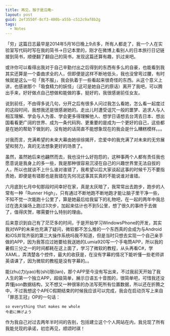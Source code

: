 ```yaml
---
title: 再见，猴子是瓜嘞~
layout: post
guid: 2ef3550f-8cf3-400b-a55b-c512c9af8b2g
tags:
  - Notes
---
```


<!--
[![bridge to wonderland]({{ site.baseurl }}/media/files/2014/09/05/bridge-to-wonderland.jpg)](http://500px.com/photo/82158657)

[Lucian](http://lucianmarin.com/ "Lucian")
-->



「穷」这篇日志最早是2014年5月16日晚上9点多，所有人都走了，我一个人在实验室写代码时写在我的简书->日记本里的，刚才在微博上看别人的日本旅行日记链接到简书，顺便翻了翻自己的简书，发现这篇还算有趣，扒过来吧。

或许你可以看得出我对于自己辛勤付出之后得到的东西有多么的自豪，也能看到我其实还算是一个委曲求全的人，但即便是这样不断地低头，我也没曾弯过腰，有时候就是这么一句「我不服」，我会执着于一些看起来很奇怪的东西。从这个意义上讲，也感谢那个「吸食精力的妖怪」（这可是她自己的原话）离开了我吧，可以腾出手来，好好做点自己想做和能做的事，挺好的，我很感谢前任女友。

说到前任，不由得多说几句，分开之后有很多人问过我怎么看她，怎么看一起度过的这段时间，我想我还是很感谢她的。走出儿时遭受诅咒一般的噩梦、追求人与人相互理解、学会与人为善、学会更多得理解他人、想学日语想去台湾去日本、想出国看看更广阔的世界、成为一条代码狗、更重要的是成为一个更好的自己，这些都是在她的帮助下做到的，没有她的话简直不能想象现在的我会是什么糟糕模样。。。

对我而言，充满希望的未来大幕由她徐徐揭开，恋爱中的我充满了对未来的无穷展望和努力，真的无法想象更好的场景了。

虽然，虽然她后来也翩然而去，我也没什么好抱怨的，这种事两个人都有责任我也愿意说是我身上的多一些，我是那种很容易沉浸在自己的兴趣世界里无法自拔的人，所以也就谈不上什么谁对谁错了，我希望以后大家谈起这事的时候千万不要指责她，即便是有错那也是我错在先何况这事其实真的不能说谁对谁错。

六月底到七月中旬那段时间幸好在家，真是太灰暗了，我常常出去跑步，跑步的人常有一种「Runner High」，只有通过不断地跑不断地跑才能让脑子里干净一些，不知不觉一次能跑十公里了，算是她最后给我留下的礼物吧，在一起的两年中我总过在逸夫操场上跑过3次步，加起来估计也不到5公里，想了很久的事终于去做了，值得庆贺，哪需要什么特别的理由。

后来意识到自己有了茫茫多的时间，于是开始学习WindowsPhone的开发，其实我对WP的未来也充满了疑问，微软都不怎么推的一个东西真的会成为与Android和iOS并驾齐驱的第三大操作系统吗我不知道，但是当时只想去实现一个自己亲手做的APP，因为我答应过她要给我送她的Lumia920写一个手电筒APP，所以我的暑假三分之一的时间都耗在这上面了，学习了微软的教程，从头再看C#，学XAML，弄清楚各个控件，最大的收获是，在没有字幕的情况下能听懂一些老师讲英语课了，因为微软的教程是没有字幕的。。

能(zhu)力(yao)有(shi)限(lan)，那个APP至今没有写出来，不过我前天开始了我人生的第一个独立APP，超级简单，展示日语五十音图的，很简单吧，可惜我还没弄懂json数据结构，又不想又一种很笨的办法写死所有位置数据，所以还在折腾之中，不过我想这个APEC假期结束的时候我应该可以完成，我会在启动页写上来自「罪恶王冠」OP的一句话：

	so everything that makes me whole
	今君に捧げよう

作为我自己对过去两年半时间的告别，包括建立这个个人网站在内，我兑现了所有我能兑现的承诺，初恋再见，顺颂时祺！
